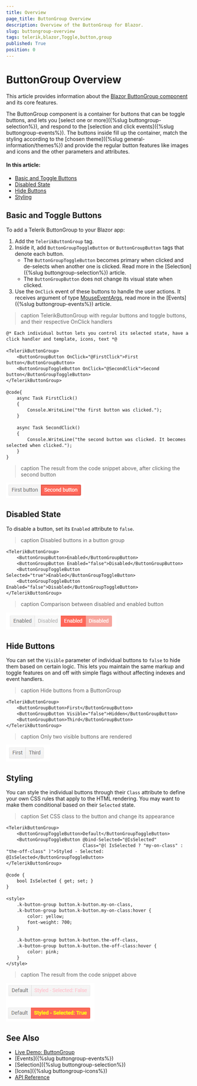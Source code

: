 ```yaml
---
title: Overview
page_title: ButtonGroup Overview
description: Overview of the ButtonGroup for Blazor.
slug: buttongroup-overview
tags: telerik,blazor,Toggle,button,group
published: True
position: 0
---
```


# ButtonGroup Overview

This article provides information about the <a href="https://www.telerik.com/blazor-ui/buttongroup" target="_blank">Blazor ButtonGroup component</a> and its core features.

The ButtonGroup component is a container for buttons that can be toggle buttons, and lets you [select one or more]({%slug buttongroup-selection%}), and respond to the [selection and click events]({%slug buttongroup-events%}). The buttons inside fill up the container, match the styling according to the [chosen theme]({%slug general-information/themes%}) and provide the regular button features like images and icons and the other parameters and attributes.

#### In this article:

* [Basic and Toggle Buttons](#basic-and-toggle-buttons)
* [Disabled State](#disabled-state)
* [Hide Buttons](#hide-buttons)
* [Styling](#styling)

## Basic and Toggle Buttons

To add a Telerik ButtonGroup to your Blazor app:

1. Add the `TelerikButtonGroup` tag.
1. Inside it, add `ButtonGroupToggleButton` or `ButtonGroupButton` tags that denote each button.
    * The `ButtonGroupToggleButton` becomes primary when clicked and de-selects when another one is clicked. Read more in the [Selection]({%slug buttongroup-selection%}) article.
    * The `ButtonGroupButton` does not change its visual state when clicked.
1. Use the `OnClick` event of these buttons to handle the user actions. It receives argument of type [MouseEventArgs](https://docs.microsoft.com/en-us/dotnet/api/microsoft.aspnetcore.components.web.mouseeventargs?view=aspnetcore-5.0), read more in the [Events]({%slug buttongroup-events%}) article.

>caption TelerikButtonGroup with regular buttons and toggle buttons, and their respective OnClick handlers

````CSHTML
@* Each individual button lets you control its selected state, have a click handler and template, icons, text *@

<TelerikButtonGroup>
    <ButtonGroupButton OnClick="@FirstClick">First button</ButtonGroupButton>
    <ButtonGroupToggleButton OnClick="@SecondClick">Second button</ButtonGroupToggleButton>
</TelerikButtonGroup>

@code{
    async Task FirstClick()
    {
        Console.WriteLine("the first button was clicked.");
    }

    async Task SecondClick()
    {
        Console.WriteLine("the second button was clicked. It becomes selected when clicked.");
    }
}
````

>caption The result from the code snippet above, after clicking the second button

![Basic ButtonGroup](images/buttongroup-overview.png)


## Disabled State

To disable a button, set its `Enabled` attribute to `false`.

>caption Disabled buttons in a button group

````CSHTML
<TelerikButtonGroup>
    <ButtonGroupButton>Enabled</ButtonGroupButton>
    <ButtonGroupButton Enabled="false">Disabled</ButtonGroupButton>
    <ButtonGroupToggleButton Selected="true">Enabled</ButtonGroupToggleButton>
    <ButtonGroupToggleButton Enabled="false">Disabled</ButtonGroupToggleButton>
</TelerikButtonGroup>
````

>caption Comparison between disabled and enabled button

![Disabled buttons in button group](images/button-group-disabled-state.png)


## Hide Buttons

You can set the `Visible` parameter of individual buttons to `false` to hide them based on certain logic. This lets you maintain the same markup and toggle features on and off with simple flags without affecting indexes and event handlers.

>caption Hide buttons from a ButtonGroup

````CSHTML
<TelerikButtonGroup>
    <ButtonGroupButton>First</ButtonGroupButton>
    <ButtonGroupButton Visible="false">Hidden</ButtonGroupButton>
    <ButtonGroupButton>Third</ButtonGroupButton>
</TelerikButtonGroup>
````

>caption Only two visible buttons are rendered

![Hide buttongroup buttons conditionally](images/buttongroup-hide-buttons.png)


## Styling

You can style the individual buttons through their `Class` attribute to define your own CSS rules that apply to the HTML rendering. You may want to make them conditional based on their `Selected` state.

>caption Set CSS class to the button and change its appearance

````CSHTML
<TelerikButtonGroup>
    <ButtonGroupToggleButton>Default</ButtonGroupToggleButton>
    <ButtonGroupToggleButton @bind-Selected="@IsSelected"
                             Class="@( IsSelected ? "my-on-class" : "the-off-class" )">Styled - Selected: @IsSelected</ButtonGroupToggleButton>
</TelerikButtonGroup>

@code {
    bool IsSelected { get; set; }
}

<style>
    .k-button-group button.k-button.my-on-class,
    .k-button-group button.k-button.my-on-class:hover {
        color: yellow;
        font-weight: 700;
    }

    .k-button-group button.k-button.the-off-class,
    .k-button-group button.k-button.the-off-class:hover {
        color: pink;
    }
</style>
````

>caption The result from the code snippet above

![conditional styling of buttongroup](images/buttongroup-styling.png)




## See Also

  * [Live Demo: ButtonGroup](https://demos.telerik.com/blazor-ui/buttongroup/overview)
  * [Events]({%slug buttongroup-events%})
  * [Selection]({%slug buttongroup-selection%})
  * [Icons]({%slug buttongroup-icons%})
  * [API Reference](https://docs.telerik.com/blazor-ui/api/Telerik.Blazor.Components.TelerikButtonGroup)
   
